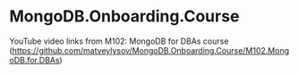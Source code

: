 # MongoDB.Onboarding.Course
YouTube video links from M102: MongoDB for DBAs course (https://github.com/matveylysov/MongoDB.Onboarding.Course/M102.MongoDB.for.DBAs)
